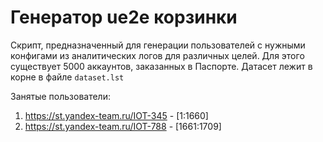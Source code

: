 # Генератор ue2e корзинки

Скрипт, предназначенный для генерации пользователей с нужными конфигами из аналитических логов для различных целей. 
Для этого существует 5000 аккаунтов, заказанных в Паспорте. Датасет лежит в корне в файле ```dataset.lst```

Занятые пользователи:

1) https://st.yandex-team.ru/IOT-345 - [1:1660]
2) https://st.yandex-team.ru/IOT-788 - [1661:1709]

